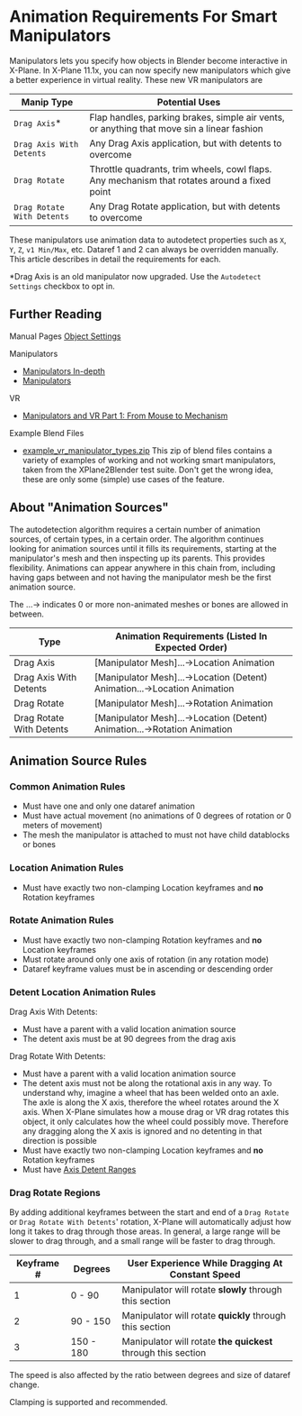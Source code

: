# Animation Requirements For Smart Manipulators

Manipulators lets you specify how objects in Blender become interactive in X-Plane. In X-Plane 11.1x, you can now specify new manipulators which give a better experience in virtual reality. These new VR manipulators are

Manip Type | Potential Uses
-----------|--------------
``Drag Axis``*               | Flap handles, parking brakes, simple air vents, or anything that move sin a linear fashion
``Drag Axis With Detents``   | Any Drag Axis application, but with detents to overcome
``Drag Rotate``              | Throttle quadrants, trim wheels, cowl flaps. Any mechanism that rotates around a fixed point
``Drag Rotate With Detents`` | Any Drag Rotate application, but with detents to overcome

These manipulators use animation data to autodetect properties such as ``X``, ``Y``, ``Z``, ``v1 Min/Max``, etc. Dataref 1 and 2 can always be overridden manually. This article describes in detail the requirements for each.

*Drag Axis is an old manipulator now upgraded. Use the ``Autodetect Settings`` checkbox to opt in.

## Further Reading
Manual Pages
[Object Settings](../../v3.4/settings_reference/34_object_settings.md)

Manipulators
- [Manipulators In-depth](../../v3.4/indepth/manipulator_recipes.md)
- [Manipulators](https://developer.x-plane.com/?article=manipulators)

VR
- [Manipulators and VR Part 1: From Mouse to Mechanism](https://developer.x-plane.com/2018/01/manipulators-and-vr-part-1-from-mouse-to-mechanism/)

Example Blend Files
- [example_vr_manipulator_types.zip](./content/example_vr_manipulator_types.zip)
This zip of blend files contains a variety of examples of working and not working smart manipulators, taken from the XPlane2Blender test suite. Don't get the wrong idea, these are only some (simple) use cases of the feature.

## About "Animation Sources"
The autodetection algorithm requires a certain number of animation sources, of certain types, in a certain order. The algorithm continues looking for animation sources until it fills its requirements, starting at the manipulator's mesh and then inspecting up its parents. This provides flexibility. Animations can appear anywhere in this chain from, including having gaps between and not having the manipulator mesh be the first animation source.

The ...-> indicates 0 or more non-animated meshes or bones are allowed in between.

Type | Animation Requirements (Listed In Expected Order)
-----|--------------------------------------------------
Drag Axis                | [Manipulator Mesh]...->Location Animation
Drag Axis With Detents   | [Manipulator Mesh]...->Location (Detent) Animation...->Location Animation
Drag Rotate              | [Manipulator Mesh]...->Rotation Animation
Drag Rotate With Detents | [Manipulator Mesh]...->Location (Detent) Animation...->Rotation Animation

## Animation Source Rules
### Common Animation Rules
- Must have one and only one dataref animation
- Must have actual movement (no animations of 0 degrees of rotation or 0 meters of movement)
- The mesh the manipulator is attached to must not have child datablocks or bones

### Location Animation Rules
- Must have exactly two non-clamping Location keyframes and **no** Rotation keyframes

### Rotate Animation Rules
- Must have exactly two non-clamping Rotation keyframes and **no** Location keyframes
- Must rotate around only one axis of rotation (in any rotation mode)
- Dataref keyframe values must be in ascending or descending order

### Detent Location Animation Rules
Drag Axis With Detents:
- Must have a parent with a valid location animation source
- The detent axis must be at 90 degrees from the drag axis

Drag Rotate With Detents:
- Must have a parent with a valid location animation source
- The detent axis must not be along the rotational axis in any way. To understand why, imagine a wheel that has been welded onto an axle. The axle is along the X axis, therefore the wheel rotates around the X axis. When X-Plane simulates how a mouse drag or VR drag rotates this object, it only calculates how the wheel could possibly move. Therefore any dragging along the X axis is ignored and no detenting in that direction is possible
- Must have exactly two non-clamping Location keyframes and **no** Rotation keyframes
- Must have [Axis Detent Ranges](./axis_detent_range.md)

### Drag Rotate Regions
By adding additional keyframes between the start and end of a ``Drag Rotate`` or ``Drag Rotate With Detents``' rotation, X-Plane will automatically adjust how long it takes to drag through those areas. In general, a large range will be slower to drag through, and a small range will be faster to drag through.

Keyframe # | Degrees | User Experience While Dragging At Constant Speed
---|-----------|-------------------------------------------------
1  | 0 - 90    | Manipulator will rotate **slowly** through this section 
2  | 90 - 150  | Manipulator will rotate **quickly** through this section 
3  | 150 - 180 | Manipulator will rotate **the quickest** through this section 

The speed is also affected by the ratio between degrees and size of dataref change.

Clamping is supported and recommended.

